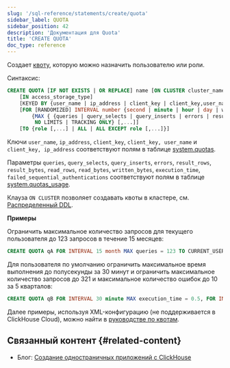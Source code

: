 ```yaml
---
slug: '/sql-reference/statements/create/quota'
sidebar_label: QUOTA
sidebar_position: 42
description: 'Документация для Quota'
title: 'CREATE QUOTA'
doc_type: reference
---
```

Создает [квоту](../../../guides/sre/user-management/index.md#quotas-management), которую можно назначить пользователю или роли.

Синтаксис:

```sql
CREATE QUOTA [IF NOT EXISTS | OR REPLACE] name [ON CLUSTER cluster_name]
    [IN access_storage_type]
    [KEYED BY {user_name | ip_address | client_key | client_key,user_name | client_key,ip_address} | NOT KEYED]
    [FOR [RANDOMIZED] INTERVAL number {second | minute | hour | day | week | month | quarter | year}
        {MAX { {queries | query_selects | query_inserts | errors | result_rows | result_bytes | read_rows | read_bytes | written_bytes | execution_time | failed_sequential_authentications} = number } [,...] |
         NO LIMITS | TRACKING ONLY} [,...]]
    [TO {role [,...] | ALL | ALL EXCEPT role [,...]}]
```

Ключи `user_name`, `ip_address`, `client_key`, `client_key, user_name` и `client_key, ip_address` соответствуют полям в таблице [system.quotas](../../../operations/system-tables/quotas.md).

Параметры `queries`, `query_selects`, `query_inserts`, `errors`, `result_rows`, `result_bytes`, `read_rows`, `read_bytes`, `written_bytes`, `execution_time`, `failed_sequential_authentications` соответствуют полям в таблице [system.quotas_usage](../../../operations/system-tables/quotas_usage.md).

Клауза `ON CLUSTER` позволяет создавать квоты в кластере, см. [Распределенный DDL](../../../sql-reference/distributed-ddl.md).

**Примеры**

Ограничить максимальное количество запросов для текущего пользователя до 123 запросов в течение 15 месяцев:

```sql
CREATE QUOTA qA FOR INTERVAL 15 month MAX queries = 123 TO CURRENT_USER;
```

Для пользователя по умолчанию ограничить максимальное время выполнения до полусекунды за 30 минут и ограничить максимальное количество запросов до 321 и максимальное количество ошибок до 10 за 5 кварталов:

```sql
CREATE QUOTA qB FOR INTERVAL 30 minute MAX execution_time = 0.5, FOR INTERVAL 5 quarter MAX queries = 321, errors = 10 TO default;
```

Далее примеры, используя XML-конфигурацию (не поддерживается в ClickHouse Cloud), можно найти в [руководстве по квотам](/operations/quotas).

## Связанный контент {#related-content}

- Блог: [Создание одностраничных приложений с ClickHouse](https://clickhouse.com/blog/building-single-page-applications-with-clickhouse-and-http)